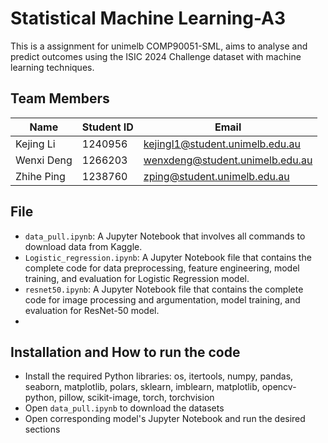 # Statistical Machine Learning-A3

This is a assignment for unimelb COMP90051-SML, aims to analyse and predict outcomes using the ISIC 2024 Challenge dataset with machine learning techniques.

## Team Members

| Name        | Student ID | Email                           |
| ----------- | ---------- | ------------------------------- |
| Kejing Li   | 1240956    | kejingl1@student.unimelb.edu.au |
| Wenxi Deng  | 1266203    | wenxdeng@student.unimelb.edu.au |
| Zhihe Ping  | 1238760    | zping@student.unimelb.edu.au    |

## File
- `data_pull.ipynb`: A Jupyter Notebook that involves all commands to download data from Kaggle.
- `Logistic_regression.ipynb`: A Jupyter Notebook file that contains the complete code for data preprocessing, feature engineering, model training, and evaluation for Logistic Regression model.
- `resnet50.ipynb`: A Jupyter Notebook file that contains the complete code for image processing and argumentation, model training, and evaluation for ResNet-50 model.
- 

## Installation and How to run the code
- Install the required Python libraries: 
os, itertools, numpy, pandas, seaborn, matplotlib, polars, sklearn, imblearn, matplotlib, opencv-python, pillow, scikit-image, torch, torchvision
- Open `data_pull.ipynb` to download the datasets
- Open corresponding model's Jupyter Notebook and run the desired sections
